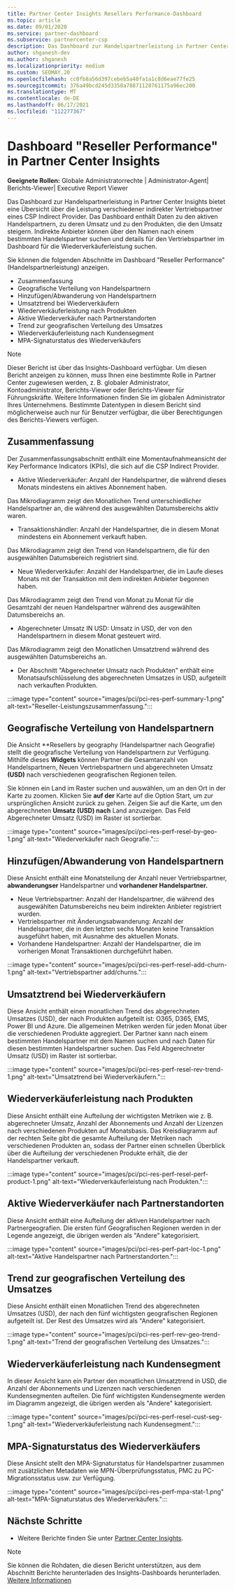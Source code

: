 ```yaml
---
title: Partner Center Insights Resellers Performance-Dashboard
ms.topic: article
ms.date: 09/01/2020
ms.service: partner-dashboard
ms.subservice: partnercenter-csp
description: Das Dashboard zur Handelspartnerleistung in Partner Center Insights bietet eine Übersicht über die Leistung verschiedener indirekter Vertriebspartner eines CSP Indirect Provider.
author: shganesh-dev
ms.author: shganesh
ms.localizationpriority: medium
ms.custom: SEOMAY.20
ms.openlocfilehash: cc0fb8a56d397cebeb5a40fa1a1c8d6eae77fe25
ms.sourcegitcommit: 376a49bcd245d3358a78871128761175a96ec200
ms.translationtype: MT
ms.contentlocale: de-DE
ms.lasthandoff: 06/17/2021
ms.locfileid: "112277367"
---
```

# <a name="reseller-performance-dashboard-in-partner-center-insights"></a>Dashboard "Reseller Performance" in Partner Center Insights

**Geeignete Rollen:** Globale Administratorrechte | Administrator-Agent| Berichts-Viewer| Executive Report Viewer

Das Dashboard zur Handelspartnerleistung in Partner Center Insights bietet eine Übersicht über die Leistung verschiedener indirekter Vertriebspartner eines CSP Indirect Provider. Das Dashboard enthält Daten zu den aktiven Handelspartnern, zu deren Umsatz und zu den Produkten, die den Umsatz steigern. Indirekte Anbieter können über den Namen nach einem bestimmten Handelspartner suchen und details für den Vertriebspartner im Dashboard für die Wiederverkäuferleistung suchen.

Sie können die folgenden Abschnitte im Dashboard "Reseller Performance" (Handelspartnerleistung) anzeigen.

- Zusammenfassung
- Geografische Verteilung von Handelspartnern
- Hinzufügen/Abwanderung von Handelspartnern 
- Umsatztrend bei Wiederverkäufern 
- Wiederverkäuferleistung nach Produkten
- Aktive Wiederverkäufer nach Partnerstandorten
- Trend zur geografischen Verteilung des Umsatzes
- Wiederverkäuferleistung nach Kundensegment
- MPA-Signaturstatus des Wiederverkäufers

 > [!NOTE]
 > Dieser Bericht ist über das Insights-Dashboard verfügbar. Um diesen Bericht anzeigen zu können, muss Ihnen eine bestimmte Rolle in Partner Center zugewiesen werden, z. B. globaler Administrator, Kontoadministrator, Berichts-Viewer oder Berichts-Viewer für Führungskräfte. Weitere Informationen finden Sie im globalen Administrator Ihres Unternehmens. Bestimmte Datentypen in diesem Bericht sind möglicherweise auch nur für Benutzer verfügbar, die über Berechtigungen des Berichts-Viewers verfügen.

## <a name="summary"></a>Zusammenfassung

Der Zusammenfassungsabschnitt enthält eine Momentaufnahmeansicht der Key Performance Indicators (KPIs), die sich auf die CSP Indirect Provider.

- Aktive Wiederverkäufer: Anzahl der Handelspartner, die während dieses Monats mindestens ein aktives Abonnement haben.

Das Mikrodiagramm zeigt den Monatlichen Trend unterschiedlicher Handelspartner an, die während des ausgewählten Datumsbereichs aktiv waren.

- Transaktionshändler: Anzahl der Handelspartner, die in diesem Monat mindestens ein Abonnement verkauft haben. 

Das Mikrodiagramm zeigt den Trend von Handelspartnern, die für den ausgewählten Datumsbereich registriert sind.

- Neue Wiederverkäufer: Anzahl der Handelspartner, die im Laufe dieses Monats mit der Transaktion mit dem indirekten Anbieter begonnen haben. 

Das Mikrodiagramm zeigt den Trend von Monat zu Monat für die Gesamtzahl der neuen Handelspartner während des ausgewählten Datumsbereichs an.

- Abgerechneter Umsatz IN USD: Umsatz in USD, der von den Handelspartnern in diesem Monat gesteuert wird. 

Das Mikrodiagramm zeigt den Monatlichen Umsatztrend während des ausgewählten Datumsbereichs an.

- Der Abschnitt "Abgerechneter Umsatz nach Produkten" enthält eine Monatsaufschlüsselung des abgerechneten Umsatzes in USD, aufgeteilt nach verkauften Produkten. 

:::image type="content" source="images/pci/pci-res-perf-summary-1.png" alt-text="Reseller-Leistungszusammenfassung.":::

## <a name="geographical-spread-of-resellers"></a>Geografische Verteilung von Handelspartnern

Die Ansicht **Resellers by geography (Handelspartner nach Geografie) stellt die geografische Verteilung von Handelspartnern zur Verfügung. Mithilfe dieses **Widgets** können Partner die Gesamtanzahl von Handelspartnern, Neuen Vertriebspartnern und abgerechneten Umsatz **(USD)** nach verschiedenen geografischen Regionen teilen.

Sie können ein Land im Raster suchen und auswählen, um an den Ort in der Karte zu zoomen. Klicken Sie **auf der** Karte auf die Option Start, um zur ursprünglichen Ansicht zurück zu gehen. Zeigen Sie auf die Karte, um den abgerechneten **Umsatz (USD) nach** Land anzuzeigen. Das Feld Abgerechneter Umsatz (USD) im Raster ist sortierbar.

:::image type="content" source="images/pci/pci-res-perf-resel-by-geo-1.png" alt-text="Wiederverkäufer nach Geografie.":::

## <a name="resellers-addchurns"></a>Hinzufügen/Abwanderung von Handelspartnern

Diese Ansicht enthält eine Monatsteilung der Anzahl neuer Vertriebspartner, **abwanderungser** Handelspartner und **vorhandener Handelspartner.** 

- Neue Vertriebspartner: Anzahl der Handelspartner, die während des ausgewählten Datumsbereichs neu beim indirekten Anbieter registriert wurden.
- Vertriebspartner mit Änderungsabwanderung: Anzahl der Handelspartner, die in den letzten sechs Monaten keine Transaktion ausgeführt haben, mit Ausnahme des aktuellen Monats.
- Vorhandene Handelspartner: Anzahl der Handelspartner, die im vorherigen Monat Transaktionen durchgeführt haben.

:::image type="content" source="images/pci/pci-res-perf-resel-add-churn-1.png" alt-text="Vertriebspartner add/churns.":::

## <a name="resellers-revenue-trend"></a>Umsatztrend bei Wiederverkäufern 

Diese Ansicht enthält einen monatlichen Trend des abgerechneten Umsatzes (USD), der nach Produkten aufgeteilt ist: O365, D365, EMS, Power BI und Azure. Die allgemeinen Metriken werden für jeden Monat über die verschiedenen Produkte aggregiert. Der Partner kann nach einem bestimmten Handelspartner mit dem Namen suchen und nach Daten für diesen bestimmten Handelspartner suchen. Das Feld Abgerechneter Umsatz (USD) im Raster ist sortierbar.

:::image type="content" source="images/pci/pci-res-perf-resel-rev-trend-1.png" alt-text="Umsatztrend bei Wiederverkäufern.":::

## <a name="reseller-performance-by-products"></a>Wiederverkäuferleistung nach Produkten

Diese Ansicht enthält eine Aufteilung der wichtigsten Metriken wie z. B. abgerechneter Umsatz, Anzahl der Abonnements und Anzahl der Lizenzen nach verschiedenen Produkten auf Monatsbasis. Das Kreisdiagramm auf der rechten Seite gibt die gesamte Aufteilung der Metriken nach verschiedenen Produkten an, sodass der Partner einen schnellen Überblick über die Aufteilung der verschiedenen Produkte erhält, die der Handelspartner verkauft.

:::image type="content" source="images/pci/pci-res-perf-resel-perf-product-1.png" alt-text="Wiederverkäuferleistung nach Produkten.":::

## <a name="active-resellers-by-partner-locations"></a>Aktive Wiederverkäufer nach Partnerstandorten

Diese Ansicht enthält eine Aufteilung der aktiven Handelspartner nach Partnergeografien. Die ersten fünf Geografischen Regionen werden in der Legende angezeigt, die übrigen werden als "Andere" kategorisiert.

:::image type="content" source="images/pci/pci-res-perf-part-loc-1.png" alt-text="Aktive Handelspartner nach Partnerstandorten.":::

## <a name="revenue-geo-distribution-trend"></a>Trend zur geografischen Verteilung des Umsatzes

Diese Ansicht enthält einen Monatlichen Trend des abgerechneten Umsatzes (USD), der nach den fünf wichtigsten geografischen Regionen aufgeteilt ist.  Der Rest des Umsatzes wird als "Andere" kategorisiert.

:::image type="content" source="images/pci/pci-res-perf-rev-geo-trend-1.png" alt-text="Trend der geografischen Verteilung des Umsatzes.":::

## <a name="reseller-performance-by-customer-segment"></a>Wiederverkäuferleistung nach Kundensegment

In dieser Ansicht kann ein Partner den monatlichen Umsatztrend in USD, die Anzahl der Abonnements und Lizenzen nach verschiedenen Kundensegmenten aufteilen. Die fünf wichtigsten Kundensegmente werden im Diagramm angezeigt, die übrigen werden als "Andere" kategorisiert.

:::image type="content" source="images/pci/pci-res-perf-resel-cust-seg-1.png" alt-text="Wiederverkäuferleistung nach Kundensegment.":::

## <a name="reseller-mpa-signing-status"></a>MPA-Signaturstatus des Wiederverkäufers

Diese Ansicht stellt den MPA-Signaturstatus für Handelspartner zusammen mit zusätzlichen Metadaten wie MPN-Überprüfungsstatus, PMC zu PC-Migrationsstatus usw. zur Verfügung.

:::image type="content" source="images/pci/pci-res-perf-mpa-stat-1.png" alt-text="MPA-Signaturstatus des Wiederverkäufers.":::

## <a name="next-steps"></a>Nächste Schritte

- Weitere Berichte finden Sie unter [Partner Center Insights](partner-center-insights.md).

>[!NOTE] 
> Sie können die Rohdaten, die diesen Bericht unterstützen, aus dem Abschnitt Berichte herunterladen des Insights-Dashboards herunterladen. [Weitere Informationen](pci-download-reports.md) 
